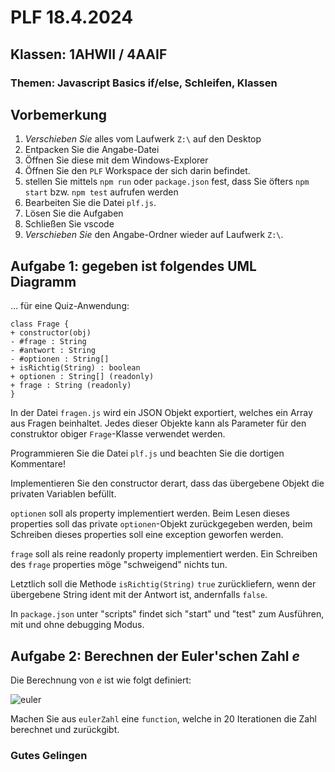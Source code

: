 # PLF 18.4.2024

## Klassen: 1AHWII / 4AAIF

### Themen: Javascript Basics if/else, Schleifen, Klassen

## Vorbemerkung

1. *Verschieben Sie* alles vom Laufwerk `Z:\` auf den Desktop
2. Entpacken Sie die Angabe-Datei
3. Öffnen Sie diese mit dem Windows-Explorer
4. Öffnen Sie den `PLF` Workspace der sich darin befindet.
5. stellen Sie mittels `npm run` oder `package.json` fest, dass Sie öfters `npm start` bzw. `npm test` aufrufen werden
6. Bearbeiten Sie die Datei `plf.js`.
7. Lösen Sie die Aufgaben
8. Schließen Sie vscode
9. *Verschieben Sie* den Angabe-Ordner wieder auf Laufwerk `Z:\`.

## Aufgabe 1: gegeben ist folgendes UML Diagramm

... für eine Quiz-Anwendung:

```plantuml
class Frage {
+ constructor(obj)
- #frage : String
- #antwort : String
- #optionen : String[]
+ isRichtig(String) : boolean
+ optionen : String[] (readonly)
+ frage : String (readonly)
}
```

In der Datei `fragen.js` wird ein JSON Objekt exportiert, welches ein Array aus Fragen beinhaltet. Jedes dieser Objekte kann als Parameter für den construktor obiger `Frage`-Klasse verwendet werden.

Programmieren Sie die Datei `plf.js` und beachten Sie die dortigen Kommentare!

Implementieren Sie den constructor derart, dass das übergebene Objekt die privaten Variablen befüllt.

`optionen` soll als property implementiert werden. Beim Lesen dieses properties soll das private `optionen`-Objekt zurückgegeben werden, beim Schreiben dieses properties soll eine exception geworfen werden.

`frage` soll als reine readonly property implementiert werden. Ein Schreiben des `frage` properties möge "schweigend" nichts tun.

Letztlich soll die Methode `isRichtig(String)` `true` zurückliefern, wenn der übergebene String ident mit der Antwort ist, andernfalls `false`.

In `package.json` unter "scripts" findet sich "start" und "test" zum Ausführen, mit und ohne debugging Modus.

## Aufgabe 2: Berechnen der Euler'schen Zahl *e*

Die Berechnung von *e* ist wie folgt definiert:

![euler](./reihe.png)

Machen Sie aus `eulerZahl` eine `function`, welche in 20 Iterationen die Zahl berechnet und zurückgibt.

### Gutes Gelingen
